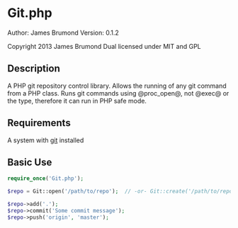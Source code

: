# Git.php

Author: James Brumond
Version: 0.1.2

Copyright 2013 James Brumond
Dual licensed under MIT and GPL

## Description

A PHP git repository control library. Allows the running of any git command from a PHP class. Runs git commands using @proc_open@, not @exec@ or the type, therefore it can run in PHP safe mode.

## Requirements

A system with [git](http://git-scm.com/) installed

## Basic Use

```php
require_once('Git.php');

$repo = Git::open('/path/to/repo');  // -or- Git::create('/path/to/repo')

$repo->add('.');
$repo->commit('Some commit message');
$repo->push('origin', 'master');
```


